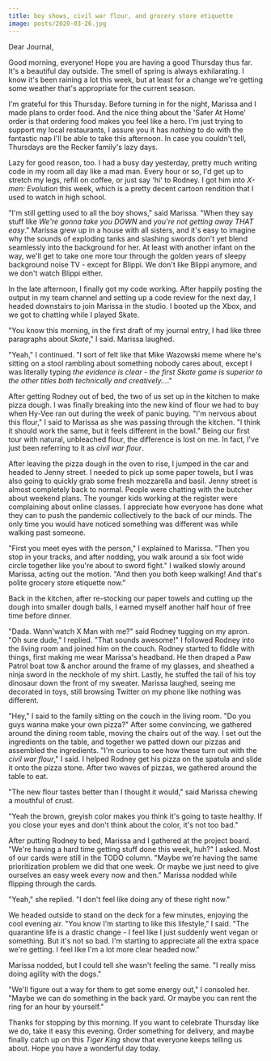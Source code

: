 ```yaml
---
title: boy shows, civil war flour, and grocery store etiquette
image: posts/2020-03-26.jpg
---
```


Dear Journal,

Good morning, everyone!  Hope you are having a good Thursday thus
far.  It's a beautiful day outside.  The smell of spring is always
exhilarating.  I know it's been raining a lot this week, but at least
for a change we're getting some weather that's appropriate for the
current season.

I'm grateful for this Thursday.  Before turning in for the night,
Marissa and I made plans to order food.  And the nice thing about the
'Safer At Home' order is that ordering food makes you feel like a
hero.  I'm just trying to support my local restaurants, I assure you
it has _nothing_ to do with the fantastic nap I'll be able to take
this afternoon.  In case you couldn't tell, Thursdays are the Recker
family's lazy days.

Lazy for good reason, too.  I had a busy day yesterday, pretty much
writing code in my room all day like a mad man.  Every hour or so, I'd
get up to stretch my legs, refill on coffee, or just say 'hi' to
Rodney.  I got him into _X-men: Evolution_ this week, which is a
pretty decent cartoon rendition that I used to watch in high school.

"I'm still getting used to all the boy shows," said Marissa.  "When
they say stuff like _We're gonna take you DOWN_ and _you're not
getting away THAT easy_."  Marissa grew up in a house with all
sisters, and it's easy to imagine why the sounds of exploding tanks
and slashing swords don't yet blend seamlessly into the background for
her.  At least with another infant on the way, we'll get to take one
more tour through the golden years of sleepy background noise TV -
except for Blippi.  We don't like Blippi anymore, and we don't watch
Blippi either.

In the late afternoon, I finally got my code working.  After happily
posting the output in my team channel and setting up a code review for
the next day, I headed downstairs to join Marissa in the studio.  I
booted up the Xbox, and we got to chatting while I played Skate.

"You know this morning, in the first draft of my journal entry, I had
like three paragraphs about _Skate_," I said.  Marissa laughed.

"Yeah," I continued.  "I sort of felt like that Mike Wazowski meme
where he's sitting on a stool rambling about something nobody cares
about, except I was literally typing _the evidence is clear - the
first Skate game is superior to the other titles both technically and
creatively..._."

After getting Rodney out of bed, the two of us set up in the kitchen
to make pizza dough.  I was finally breaking into the new kind of
flour we had to buy when Hy-Vee ran out during the week of panic
buying.  "I'm nervous about this flour," I said to Marissa as she was
passing through the kitchen.  "I think it should work the same, but it
feels different in the bowl."  Being our first tour with natural,
unbleached flour, the difference is lost on me.  In fact, I've just
been referring to it as _civil war flour_.

After leaving the pizza dough in the oven to rise, I jumped in the car
and headed to Jenny street.  I needed to pick up some paper towels,
but I was also going to quickly grab some fresh mozzarella and basil.
Jenny street is almost completely back to normal.  People were
chatting with the butcher about weekend plans.  The younger kids
working at the register were complaining about online classes.  I
appreciate how everyone has done what they can to push the pandemic
collectively to the back of our minds.  The only time you would have
noticed something was different was while walking past someone.

"First you meet eyes with the person," I explained to Marissa.  "Then
you stop in your tracks, and after nodding, you walk around a six foot
wide circle together like you're about to sword fight."  I walked
slowly around Marissa, acting out the motion.  "And then you both keep
walking!  And that's polite grocery store etiquette now."

Back in the kitchen, after re-stocking our paper towels and cutting up
the dough into smaller dough balls, I earned myself another half hour
of free time before dinner.

"Dada.  Wann'watch X Man with me?" said Rodney tugging on my apron.
"Oh sure dude," I replied.  "That sounds awesome!"  I followed Rodney
into the living room and joined him on the couch.  Rodney started to
fiddle with things, first making me wear Marissa's headband.  He then
draped a Paw Patrol boat tow & anchor around the frame of my glasses,
and sheathed a ninja sword in the neckhole of my shirt.  Lastly, he
stuffed the tail of his toy dinosaur down the front of my sweater.
Marissa laughed, seeing me decorated in toys, still browsing Twitter
on my phone like nothing was different.

"Hey," I said to the family sitting on the couch in the living room.
"Do you guys wanna make your own pizza?"  After some convincing, we
gathered around the dining room table, moving the chairs out of the
way.  I set out the ingredients on the table, and together we patted
down our pizzas and assembled the ingredients.  "I'm curious to see
how these turn out with the _civil war flour_," I said.  I helped
Rodney get his pizza on the spatula and slide it onto the pizza stone.
After two waves of pizzas, we gathered around the table to eat.

"The new flour tastes better than I thought it would," said Marissa
chewing a mouthful of crust.

"Yeah the brown, greyish color makes you think it's going to taste
healthy.  If you close your eyes and don't think about the color, it's
not too bad."

After putting Rodney to bed, Marissa and I gathered at the project
board.  "We're having a hard time getting stuff done this week, huh?"
I asked.  Most of our cards were still in the TODO column.  "Maybe
we're having the same prioritization problem we did that one week.  Or
maybe we just need to give ourselves an easy week every now and then."
Marissa nodded while flipping through the cards.

"Yeah," she replied.  "I don't feel like doing any of these right
now."

We headed outside to stand on the deck for a few minutes, enjoying the
cool evening air.  "You know I'm starting to like this lifestyle," I
said.  "The quarantine life is a drastic change - I feel like I just
suddenly went vegan or something.  But it's not so bad.  I'm starting
to appreciate all the extra space we're getting.  I feel like I'm a
lot more clear headed now."

Marissa nodded, but I could tell she wasn't feeling the same.  "I
really miss doing agility with the dogs."

"We'll figure out a way for them to get some energy out," I consoled
her.  "Maybe we can do something in the back yard.  Or maybe you can
rent the ring for an hour by yourself."

Thanks for stopping by this morning.  If you want to celebrate
Thursday like we do, take it easy this evening.  Order something for
delivery, and maybe finally catch up on this _Tiger King_ show that
everyone keeps telling us about.  Hope you have a wonderful day today.
